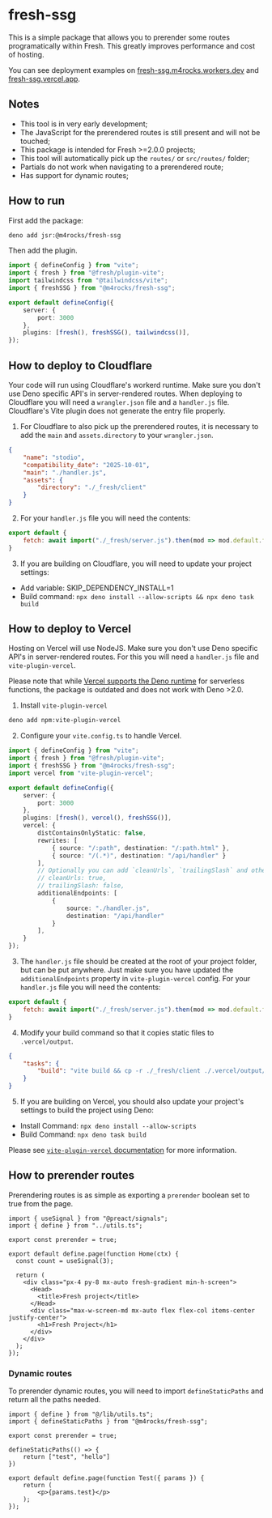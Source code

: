 # fresh-ssg

This is a simple package that allows you to prerender some routes programatically within
Fresh. This greatly improves performance and cost of hosting.

You can see deployment examples on [fresh-ssg.m4rocks.workers.dev](https://fresh-ssg.m4rocks.workers.dev) and [fresh-ssg.vercel.app](https://fresh-ssg.vercel.app).

## Notes
* This tool is in very early development;
* The JavaScript for the prerendered routes is still present and will not be touched;
* This package is intended for Fresh >=2.0.0 projects;
* This tool will automatically pick up the `routes/` or `src/routes/` folder;
* Partials do not work when navigating to a prerendered route;
* Has support for dynamic routes;

## How to run

First add the package:
```bash
deno add jsr:@m4rocks/fresh-ssg
```

Then add the plugin.
```ts
import { defineConfig } from "vite";
import { fresh } from "@fresh/plugin-vite";
import tailwindcss from "@tailwindcss/vite";
import { freshSSG } from "@m4rocks/fresh-ssg";

export default defineConfig({
	server: {
		port: 3000
	},
	plugins: [fresh(), freshSSG(), tailwindcss()],
});
```

## How to deploy to Cloudflare

Your code will run using Cloudflare's workerd runtime. Make sure you don't use Deno specific API's in server-rendered routes. When deploying to Cloudflare you will need a `wrangler.json` file and a `handler.js` file. Cloudflare's Vite plugin does not generate the entry file properly.

1. For Cloudflare to also pick up the prerendered routes, it is necessary to add the `main` and `assets.directory` to your `wrangler.json`.
```json
{
	"name": "stodio",
	"compatibility_date": "2025-10-01",
	"main": "./handler.js",
	"assets": {
		"directory": "./_fresh/client"
	}
}
```

2. For your `handler.js` file you will need the contents:
```js
export default {
	fetch: await import("./_fresh/server.js").then(mod => mod.default.fetch)
}
```

3. If you are building on Cloudflare, you will need to update your project settings:
* Add variable: SKIP_DEPENDENCY_INSTALL=1
* Build command: `npx deno install --allow-scripts && npx deno task build`

<!--Please see [Cloudflare's Vite Plugin documentation](https://developers.cloudflare.com/workers/vite-plugin/) for more information.-->

## How to deploy to Vercel

Hosting on Vercel will use NodeJS. Make sure you don't use Deno specific API's in server-rendered routes. For this you will need a `handler.js` file and `vite-plugin-vercel`.

Please note that while [Vercel supports the Deno runtime](https://github.com/vercel-community/deno) for serverless functions, the package is outdated and does not work with Deno >2.0.

1. Install `vite-plugin-vercel`
```bash
deno add npm:vite-plugin-vercel
```

2. Configure your `vite.config.ts` to handle Vercel.
```ts
import { defineConfig } from "vite";
import { fresh } from "@fresh/plugin-vite";
import { freshSSG } from "@m4rocks/fresh-ssg";
import vercel from "vite-plugin-vercel";

export default defineConfig({
	server: {
		port: 3000
	},
	plugins: [fresh(), vercel(), freshSSG()],
	vercel: {
		distContainsOnlyStatic: false,
		rewrites: [
			{ source: "/:path", destination: "/:path.html" },
			{ source: "/(.*)", destination: "/api/handler" }
		],
		// Optionally you can add `cleanUrls`, `trailingSlash` and other configuration
		// cleanUrls: true,
		// trailingSlash: false,
		additionalEndpoints: [
			{
				source: "./handler.js",
				destination: "/api/handler"
			}
		],
	}
});
```

3. The `handler.js` file should be created at the root of your project folder, but can be put anywhere. Just make sure you have updated the `additionalEndpoints` property in `vite-plugin-vercel` config. For your `handler.js` file you will need the contents:
```js
export default {
	fetch: await import("./_fresh/server.js").then(mod => mod.default.fetch)
}
```

4. Modify your build command so that it copies static files to `.vercel/output`.

```json
{
	"tasks": {
		"build": "vite build && cp -r ./_fresh/client ./.vercel/output/static"
	}
}
```

5. If you are building on Vercel, you should also update your project's settings to build the project using Deno:
* Install Command: `npx deno install --allow-scripts`
* Build Command: `npx deno task build`


Please see [`vite-plugin-vercel` documentation](https://www.npmjs.com/package/vite-plugin-vercel) for more information.

## How to prerender routes

Prerendering routes is as simple as exporting a `prerender` boolean set to true from the page.

```tsx
import { useSignal } from "@preact/signals";
import { define } from "../utils.ts";

export const prerender = true;

export default define.page(function Home(ctx) {
  const count = useSignal(3);

  return (
    <div class="px-4 py-8 mx-auto fresh-gradient min-h-screen">
      <Head>
        <title>Fresh project</title>
      </Head>
      <div class="max-w-screen-md mx-auto flex flex-col items-center justify-center">
        <h1>Fresh Project</h1>
      </div>
    </div>
  );
});
```

### Dynamic routes

To prerender dynamic routes, you will need to import `defineStaticPaths` and return all the paths needed.

```tsx
import { define } from "@/lib/utils.ts";
import { defineStaticPaths } from "@m4rocks/fresh-ssg";

export const prerender = true;

defineStaticPaths(() => {
	return ["test", "hello"]
})

export default define.page(function Test({ params }) {
	return (
		<p>{params.test}</p>
	);
});
```
